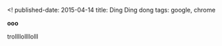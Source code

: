 <!
published-date: 2015-04-14
title: Ding Ding dong
tags: google, chrome
>


**ooo**

trollllollllolll